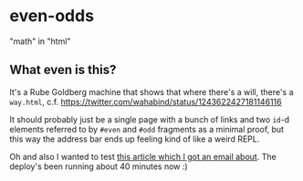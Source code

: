# even-odds

"math" in "html"

## What even is this?

It's a Rube Goldberg machine that shows that where there's a will, there's a `way.html`, c.f. https://twitter.com/wahabind/status/1243622427181146116

It should probably just be a single page with a bunch of links and two `id`-d elements referred to by `#even` and `#odd` fragments as a minimal proof, but this way the address bar ends up feeling kind of like a weird REPL.

Oh and also I wanted to test [this article which I got an email about](https://www.netlify.com/blog/2020/03/25/announcing-faster-deploys-for-large-sites/). The deploy's been running about 40 minutes now :)

